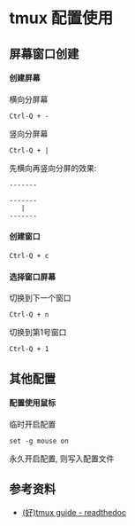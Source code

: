 # tmux 配置使用

## 屏幕窗口创建

#### 创建屏幕

横向分屏幕
```
Ctrl-Q + -
```

竖向分屏幕
```
Ctrl-Q + |
```

先横向再竖向分屏的效果:

```
-------

-------
   |
-------
```

#### 创建窗口


```
Ctrl-Q + c
```

#### 选择窗口屏幕

切换到下一个窗口
```
Ctrl-Q + n
```

切换到第1号窗口
```
Ctrl-Q + 1
```

## 其他配置

#### 配置使用鼠标

临时开启配置
```
set -g mouse on
```

永久开启配置, 则写入配置文件

## 参考资料

* [(好)tmux guide - readthedoc](https://tmuxguide.readthedocs.io/en/latest/tmux/tmux.html)
